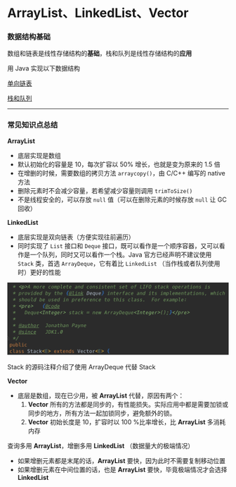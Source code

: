 # ArrayList、LinkedList、Vector

### 数据结构基础

数组和链表是线性存储结构的**基础**，栈和队列是线性存储结构的**应用**

用 Java 实现以下数据结构

[单向链表](https://www.notion.so/ac525334-1fa2-430b-890e-56c51c824512)

[栈和队列](https://www.notion.so/60ef4af6-b0e8-427e-b946-9b3fca645891)

---

### 常见知识点总结

**ArrayList**

- 底层实现是数组
- 默认初始化的容量是 10，每次扩容以 50% 增长，也就是变为原来的 1.5 倍
- 在增删的时候，需要数组的拷贝方法 `arraycopy()`，由 C/C++ 编写的 native 方法
- 删除元素时不会减少容量，若希望减少容量则调用 `trimToSize()`
- 不是线程安全的，可以存放 `null` 值（可以在删除元素的时候存放 `null` 让 GC 回收）

**LinkedList**

- 底层实现是双向链表（方便实现往前遍历）
- 同时实现了 `List` 接口和 `Deque` 接口，既可以看作是一个顺序容器，又可以看作是一个队列，同时又可以看作一个栈。Java 官方已经声明不建议使用 `Stack` 类，首选 `ArrayDeque`，它有着比 `LinkedList` （当作栈或者队列使用时）更好的性能

![](Untitled-f7b9abaf-eefb-4da1-bb9b-3494aaef8a20.png)

Stack 的源码注释介绍了使用 ArrayDeque 代替 Stack

**Vector**

- 底层是数组，现在已少用，被 **ArrayList** 代替，原因有两个：
    1. **Vector** 所有的方法都是同步的，有性能损失。实际应用中都是需要加锁或同步的地方，所有方法一起加锁同步，避免额外的锁。
    2. **Vector** 初始长度是 10，扩容时以 100 %比率增长，比 **ArrayList** 多消耗内存

查询多用 **ArrayList**，增删多用 **LinkedList** （数据量大的极端情况）

- 如果增删元素都是末尾的话，**ArrayList** 要快，因为此时不需要复制移动位置
- 如果增删元素在中间位置的话，也是 **ArrayList** 要快，毕竟极端情况才会选择 **LinkedList**